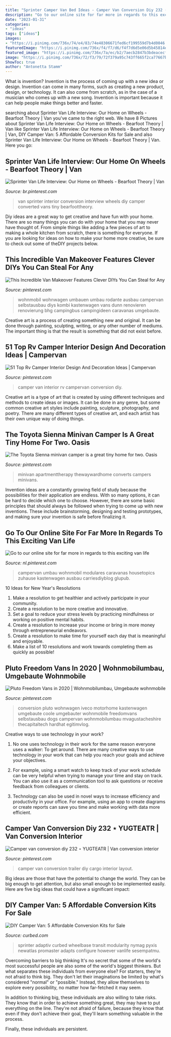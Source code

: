 ```yaml
---
title: "Sprinter Camper Van Bed Ideas - Camper Van Conversion Diy 232 ⋆ Yugteatr"
description: "Go to our online site for far more in regards to this exciting van life"
date: "2023-01-31"
categories:
- "ideas"
tags: ["ideas"]
images:
- "https://i.pinimg.com/736x/74/e4/83/74e48306671fed6cf199559d7b4d0046.jpg"
featuredImage: "https://i.pinimg.com/736x/f4/f7/d6/f4f7d6d5e06d5b45814e2b19228b9389.jpg"
featured_image: "https://i.pinimg.com/736x/7a/ec/b2/7aecb2847b3bdeacecf74f045442e4a7.jpg"
image: "https://i.pinimg.com/736x/72/f3/79/72f379a95c743ff665f2ca77667b0291.jpg"
ShowToc: true
author: "Antonetta Stamm"
---
```



What is invention?
Invention is the process of coming up with a new idea or design. Invention can come in many forms, such as creating a new product, design, or technology. It can also come from scratch, as in the case of a musician who comes up with a new song. Invention is important because it can help people make things better and faster.

	

		
searching about Sprinter Van Life Interview: Our Home on Wheels - Bearfoot Theory | Van you've came to the right web. We have 8 Pictures about Sprinter Van Life Interview: Our Home on Wheels - Bearfoot Theory | Van like Sprinter Van Life Interview: Our Home on Wheels - Bearfoot Theory | Van, DIY Camper Van: 5 Affordable Conversion Kits for Sale and also Sprinter Van Life Interview: Our Home on Wheels - Bearfoot Theory | Van. Here you go:
		
    
## Sprinter Van Life Interview: Our Home On Wheels - Bearfoot Theory | Van

<img loading=lazy src="https://i.pinimg.com/736x/72/f3/79/72f379a95c743ff665f2ca77667b0291.jpg" onerror="this.onerror=null;this.src='https://tse2.mm.bing.net/th?id=OIP.RMjCV3ILH4bJHQvE17WPMwHaE8&amp;pid=15.1';" alt="Sprinter Van Life Interview: Our Home on Wheels - Bearfoot Theory | Van">

_Source: br.pinterest.com_

>van sprinter interior conversion interview wheels diy camper converted vans tiny bearfoottheory. 

	

Diy ideas are a great way to get creative and have fun with your home. There are so many things you can do with your home that you may never have thought of. From simple things like adding a few pieces of art to making a whole kitchen from scratch, there is something for everyone. If you are looking for ideas on how to make your home more creative, be sure to check out some of theDIY projects below.

    
## This Incredible Van Makeover Features Clever DIYs You Can Steal For Any

<img loading=lazy src="https://i.pinimg.com/736x/7a/ec/b2/7aecb2847b3bdeacecf74f045442e4a7.jpg" onerror="this.onerror=null;this.src='https://tse3.mm.bing.net/th?id=OIP.OPYMONzYww5yNcCxAbg7-AHaLH&amp;pid=15.1';" alt="This Incredible Van Makeover Features Clever DIYs You Can Steal for Any">

_Source: pinterest.com_

>wohnmobil wohnwagen umbauen umbau rodante ausbau campervan selbstausbau diys kombi kastenwagen vans dunn renovieren renovierung bhg campingbus campingideen caravanas umgebaute. 

	

Creative art is a process of creating something new and original. It can be done through painting, sculpting, writing, or any other number of mediums. The important thing is that the result is something that did not exist before.

    
## 51 Top Rv Camper Interior Design And Decoration Ideas | Campervan

<img loading=lazy src="https://i.pinimg.com/736x/d0/ae/6f/d0ae6f4549b84a9330bf447c83d442ed.jpg" onerror="this.onerror=null;this.src='https://tse2.mm.bing.net/th?id=OIP.XgdNvLmltRwcdQDHozLyLgHaJ3&amp;pid=15.1';" alt="51 Top Rv Camper Interior Design And Decoration Ideas | Campervan">

_Source: pinterest.com_

>camper van interior rv campervan conversion diy. 

	

Creative art is a type of art that is created by using different techniques and methods to create ideas or images. It can be done in any genre, but some common creative art styles include painting, sculpture, photography, and poetry. There are many different types of creative art, and each artist has their own unique way of doing things.

    
## The Toyota Sienna Minivan Camper Is A Great Tiny Home For Two. Oasis

<img loading=lazy src="https://i.pinimg.com/736x/f4/f7/d6/f4f7d6d5e06d5b45814e2b19228b9389.jpg" onerror="this.onerror=null;this.src='https://tse4.mm.bing.net/th?id=OIP.tWtorDIXMt-vk2cJX2jgtwHaE8&amp;pid=15.1';" alt="The Toyota Sienna minivan camper is a great tiny home for two. Oasis">

_Source: pinterest.com_

>minivan apartmenttherapy thewaywardhome converts campers minivans. 

	

Invention ideas are a constantly growing field of study because the possibilities for their application are endless. With so many options, it can be hard to decide which one to choose. However, there are some basic principles that should always be followed when trying to come up with new inventions. These include brainstorming, designing and testing prototypes, and making sure your invention is safe before finalizing it.

    
## Go To Our Online Site For Far More In Regards To This Exciting Van Life

<img loading=lazy src="https://i.pinimg.com/736x/41/bd/09/41bd09bda6813a05cabf3d02a03bd13b.jpg" onerror="this.onerror=null;this.src='https://tse2.mm.bing.net/th?id=OIP.Rae3-HhjRnE4yYx2FHepNAHaLG&amp;pid=15.1';" alt="Go to our online site for far more in regards to this exciting van life">

_Source: nl.pinterest.com_

>campervan umbau wohnmobil modulares caravanas housetopics zuhause kastenwagen ausbau carriesdiyblog glupub. 

	

10 Ideas for New Year's Resolutions
1. Make a resolution to get healthier and actively participate in your community. 
2. Create a resolution to be more creative and innovative. 
3. Set a goal to reduce your stress levels by practicing mindfulness or working on positive mental habits. 
4. Create a resolution to increase your income or bring in more money through entrepreneurial endeavors. 
5. Create a resolution to make time for yourself each day that is meaningful and enjoyable. 
6. Make a list of 10 resolutions and work towards completing them as quickly as possible!

    
## Pluto Freedom Vans In 2020 | Wohnmobilumbau, Umgebaute Wohnmobile

<img loading=lazy src="https://i.pinimg.com/736x/e7/79/d0/e779d043e2c373909075e90e6b493e00.jpg" onerror="this.onerror=null;this.src='https://tse1.mm.bing.net/th?id=OIP.nBqC9b7XWYLpTPwHjVlj8gAAAA&amp;pid=15.1';" alt="Pluto Freedom Vans in 2020 | Wohnmobilumbau, Umgebaute wohnmobile">

_Source: pinterest.com_

>conversion pluto wohnwagen iveco motorhome kastenwagen umgebaute coole umgebauter wohnmobile freedomvans selbstausbau dogs campervan wohnmobilumbau mvagustacheshire thecapitaltech hardhat egitimvlog. 

	

Creative ways to use technology in your work?
1. No one uses technology in their work for the same reason everyone uses a walker: To get around. There are many creative ways to use technology in your work that can help you reach your goals and achieve your objectives.
2. For example, using a smart watch to keep track of your work schedule can be very helpful when trying to manage your time and stay on track. You can also use it as a communication tool to ask questions or receive feedback from colleagues or clients.

3. Technology can also be used in novel ways to increase efficiency and productivity in your office. For example, using an app to create diagrams or create reports can save you time and make working with data more efficient.


    
## Camper Van Conversion Diy 232 ⋆ YUGTEATR | Van Conversion Interior

<img loading=lazy src="https://i.pinimg.com/736x/74/e4/83/74e48306671fed6cf199559d7b4d0046.jpg" onerror="this.onerror=null;this.src='https://tse2.mm.bing.net/th?id=OIP.OqzqVWU2gfQmHzJmBs5v8wHaJ4&amp;pid=15.1';" alt="Camper van conversion diy 232 ⋆ YUGTEATR | Van conversion interior">

_Source: pinterest.com_

>camper van conversion trailer diy cargo interior layout. 

	

Big ideas are those that have the potential to change the world. They can be big enough to get attention, but also small enough to be implemented easily. Here are five big ideas that could have a significant impact: 

    
## DIY Camper Van: 5 Affordable Conversion Kits For Sale

<img loading=lazy src="https://pyxis.nymag.com/v1/imgs/8d8/4bd/63a94ca902b459e5fdec9607038079dcca-quarter-van-crop.1x.rsocial.w1200.jpg" onerror="this.onerror=null;this.src='https://tse3.mm.bing.net/th?id=OIP.LpDPvMdYz-6evHsS7GbalgHaD5&amp;pid=15.1';" alt="DIY Camper Van: 5 Affordable Conversion Kits for Sale">

_Source: curbed.com_

>sprinter adaptiv curbed wheelbase transit modularity nymag pyxis newatlas promaster adapts configure however vanlife sesempatmu. 

	

Overcoming barriers to big thinking
It's no secret that some of the world's most successful people are also some of the world's biggest thinkers. But what separates these individuals from everyone else?
For starters, they're not afraid to think big. They don't let their imaginations be limited by what's considered "normal" or "possible." Instead, they allow themselves to explore every possibility, no matter how far-fetched it may seem.

In addition to thinking big, these individuals are also willing to take risks. They know that in order to achieve something great, they may have to put everything on the line. They're not afraid of failure, because they know that even if they don't achieve their goal, they'll learn something valuable in the process.

 Finally, these individuals are persistent.


